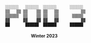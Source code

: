 <div align='center'>

  ```
    ░░░░░░   ░░░░░░  ░░░░░░      ░░░░░░  
    ▒▒   ▒▒ ▒▒    ▒▒ ▒▒   ▒▒          ▒▒ 
    ▒▒▒▒▒▒  ▒▒    ▒▒ ▒▒   ▒▒      ▒▒▒▒▒  
    ▓▓      ▓▓    ▓▓ ▓▓   ▓▓          ▓▓ 
    ██       ██████  ██████      ██████  

  ```

#### Winter 2023
  
</div>
